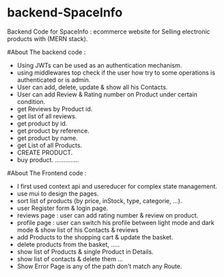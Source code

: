 # backend-SpaceInfo
Backend Code for SpaceInfo : ecommerce website for Selling electronic products with (MERN stack).

#About The backend code :
- Using JWTs can be used as an authentication mechanism.
- using middlewares top check if the user how try to some operations is authenticated or is admin.
- User can add, delete, update & show all his Contacts.
- User can add Review & Rating number on Product under certain condition.
- get Reviews by Product id.
- get list of all reviews.
- get product by id.
- get product by reference.
- get product by name.
- get List of all Products.
- CREATE PRODUCT.
- buy product.
..............

#About The Frontend code :
- I first used context api and usereducer for complex state management.
- use mui to design the pages.
- sort list of products (by price, inStock, type, categorie, ...).
- user Register form & login page.
- reviews page : user can add rating number & review on product.
- profile page : user can switch his profile between light mode and dark mode
  & show list of his Contacts & reviews
- add Products to the shopping cart & update the basket.
- delete products from the basket, .....
- show list of Products & single Product in Details.
 - show list of contacts & delete them ...
- Show Error Page is any of the path don't match any Route.
